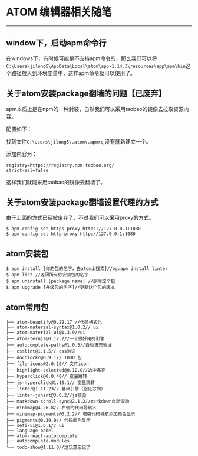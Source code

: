 # ATOM 编辑器相关随笔
---
## window下，启动apm命令行
在windows下，有时候可能是不支持apm命令的，那么我们可以将```C:\Users\jilong5\AppData\Local\atom\app-1.14.3\resources\app\apm\bin```这个路径放入到环境变量中，这样apm命令就可以使用了。
## 关于atom安装package翻墙的问题【已废弃】
apm本质上是在npm的一种封装，自然我们可以采用taobao的镜像去拉取资源内容。

配置如下：

找到文件```C:\Users\jilong5\.atom\.apmrc```,没有就新建立一个。

添加内容为：

```
registry=https://registry.npm.taobao.org/  
strict-ssl=false
```

这样我们就能采用taobao的镜像去翻墙了。

## 关于atom安装package翻墙设置代理的方式 ##
由于上面的方式已经被废弃了，不过我们可以采用proxy的方式。
```
$ apm config set https-proxy https://127.0.0.1:1080
$ apm config set http-proxy http://127.0.0.1:1080

```

## atom安装包
```
$ apm install [你的包的名字，去atom上搜索]//eg:apm install linter
$ apm list //返回所有你安装包的名字
$ apm uninstall [package name] //删除这个包
$ apm upgrade [升级包的名字]//更新这个包的版本
```

## atom常用包
```
├── atom-beautify@0.29.17 //代码格式化
├── atom-material-syntax@1.0.2// ui
├── atom-material-ui@1.3.9//ui
├── atom-ternjs@0.17.2//一个很好用的引擎
├── autocomplete-paths@1.0.5//自动填充地址
├── csslint@1.1.5// css验证
├── docblockr@0.9.1// TODO 包
├── file-icons@2.0.15// 文件icon
├── highlight-selected@0.12.0//选中高亮
├── hyperclick@0.0.40// 变量跳转
├── js-hyperclick@1.10.1// 变量跳转
├── linter@1.11.23// 基础引擎（验证方向）
├── linter-jshint@3.0.2//js校验
├── markdown-scroll-sync@2.1.2//markdown自动滚动
├── minimap@4.26.8// 右侧的代码导航区
├── minimap-pigments@0.2.2// 增强代码导航添加颜色显示
├── pigments@0.39.0// 代码颜色显示
├── seti-ui@1.6.1// ui
├── language-babel
├── atom-react-autocomplete
├── autocomplete-modules
└── todo-show@1.11.0//这玩意忘记了

```

